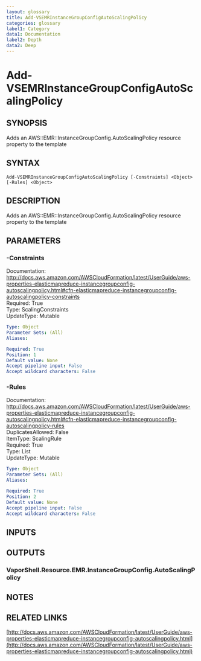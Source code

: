 ```yaml
---
layout: glossary
title: Add-VSEMRInstanceGroupConfigAutoScalingPolicy
categories: glossary
label1: Category
data1: Documentation
label2: Depth
data2: Deep
---
```


# Add-VSEMRInstanceGroupConfigAutoScalingPolicy

## SYNOPSIS
Adds an AWS::EMR::InstanceGroupConfig.AutoScalingPolicy resource property to the template

## SYNTAX

```
Add-VSEMRInstanceGroupConfigAutoScalingPolicy [-Constraints] <Object> [-Rules] <Object>
```

## DESCRIPTION
Adds an AWS::EMR::InstanceGroupConfig.AutoScalingPolicy resource property to the template

## PARAMETERS

### -Constraints
Documentation: http://docs.aws.amazon.com/AWSCloudFormation/latest/UserGuide/aws-properties-elasticmapreduce-instancegroupconfig-autoscalingpolicy.html#cfn-elasticmapreduce-instancegroupconfig-autoscalingpolicy-constraints    
Required: True    
Type: ScalingConstraints    
UpdateType: Mutable

```yaml
Type: Object
Parameter Sets: (All)
Aliases: 

Required: True
Position: 1
Default value: None
Accept pipeline input: False
Accept wildcard characters: False
```

### -Rules
Documentation: http://docs.aws.amazon.com/AWSCloudFormation/latest/UserGuide/aws-properties-elasticmapreduce-instancegroupconfig-autoscalingpolicy.html#cfn-elasticmapreduce-instancegroupconfig-autoscalingpolicy-rules    
DuplicatesAllowed: False    
ItemType: ScalingRule    
Required: True    
Type: List    
UpdateType: Mutable

```yaml
Type: Object
Parameter Sets: (All)
Aliases: 

Required: True
Position: 2
Default value: None
Accept pipeline input: False
Accept wildcard characters: False
```

## INPUTS

## OUTPUTS

### VaporShell.Resource.EMR.InstanceGroupConfig.AutoScalingPolicy

## NOTES

## RELATED LINKS

[http://docs.aws.amazon.com/AWSCloudFormation/latest/UserGuide/aws-properties-elasticmapreduce-instancegroupconfig-autoscalingpolicy.html](http://docs.aws.amazon.com/AWSCloudFormation/latest/UserGuide/aws-properties-elasticmapreduce-instancegroupconfig-autoscalingpolicy.html)

